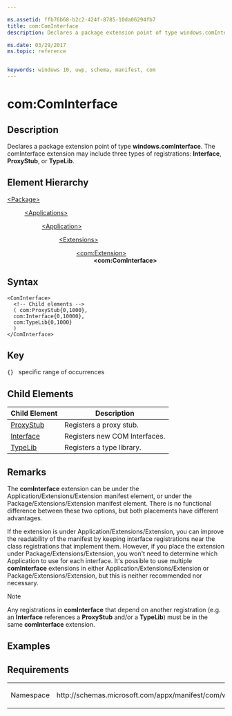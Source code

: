 ```yaml
---

ms.assetid: ffb76b68-b2c2-424f-8785-10da06294fb7
title: com:ComInterface
description: Declares a package extension point of type windows.comInterface.

ms.date: 03/29/2017
ms.topic: reference


keywords: windows 10, uwp, schema, manifest, com
---
```


# com:ComInterface

## Description
Declares a package extension point of type **windows.comInterface**. The comInterface extension may include three types of registrations: **Interface**, **ProxyStub**, or **TypeLib**.

## Element Hierarchy
<dl>
<dt><a href="element-package.md">&lt;Package&gt;</a></dt>
<dd>
<dl>
<dt><a href="element-applications.md">&lt;Applications&gt;</a></dt>
<dd>
<dl>
<dt><a href="element-application.md">&lt;Application&gt;</a></dt>
<dd>
<dl>
<dt><a href="element-1-extensions.md">&lt;Extensions&gt;</a></dt>
<dd>
<dl>
<dt><a href="element-com-extension.md">&lt;com:Extension&gt;</a></dt>
<dd><b>&lt;com:ComInterface&gt;</b></dd>
</dl>
</dd>
</dl>
</dd>
</dl>
</dd>
</dl>
</dd>
</dl>


## Syntax
```syntax
<ComInterface>
  <!-- Child elements -->
  ( com:ProxyStub{0,1000},
  com:Interface{0,10000},
  com:TypeLib{0,1000}
  )
</ComInterface>
```

## Key
`{}`   specific range of occurrences

## Child Elements

| Child Element | Description |
|---------------|-------------|
| [ProxyStub](element-com-proxystub.md) | Registers a proxy stub. |
| [Interface](element-com-interface.md) | Registers new COM Interfaces. |
| [TypeLib](element-com-typelib.md) | Registers a type library. |

## Remarks
The **comInterface** extension can be under the Application/Extensions/Extension manifest element, or under the Package/Extensions/Extension manifest element. There is no functional difference between these two options, but both placements have different advantages.

If the extension is under Application/Extensions/Extension, you can improve the readability of the manifest by keeping interface registrations near the class registrations that implement them. However, if you place the extension under Package/Extensions/Extension, you won't need to determine which Application to use for each interface. It's possible to use multiple **comInterface** extensions in either Application/Extensions/Extension or Package/Extensions/Extension, but this is neither recommended nor necessary.

> [!NOTE]
> Any registrations in **comInterface** that depend on another registration (e.g. an **Interface** references a **ProxyStub** and/or a **TypeLib**) must be in the same **comInterface** extension. 

## Examples

## Requirements

<table>
<colgroup>
<col width="50%" />
<col width="50%" />
</colgroup>
<tbody>
<tr class="odd">
<td><p>Namespace</p></td>
<td><p>http://schemas.microsoft.com/appx/manifest/com/windows10</p></td>
</tr>
</tbody>
</table>